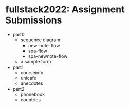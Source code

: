 # fullstack2022: Assignment Submissions
- part0
  - sequence diagram
    - new-note-flow
    - spa-flow
    - spa-newnote-flow
  - a sample form
- part1
  - courseinfo
  - unicafe
  - anecdotes
- part2
  - phonebook
  - countries